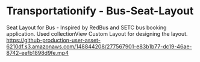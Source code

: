 # Transportationify - Bus-Seat-Layout
Seat Layout for Bus - Inspired by RedBus and SETC bus booking application.
Used collectionView Custom Layout for designing the layout.
https://github-production-user-asset-6210df.s3.amazonaws.com/148844208/277567901-e83b1b77-dc19-46ae-8742-eefb1898d9fe.mp4
